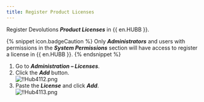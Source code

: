 ```yaml
---
title: Register Product Licenses
---
```

Register Devolutions ***Product Licenses*** in {{ en.HUBB }}.  

{% snippet icon.badgeCaution %} 
Only ***Administrators*** and users with permissions in the ***System Permissions*** section will have access to register a license in {{ en.HUBB }}. 
{% endsnippet %}
 
1. Go to ***Administration – Licenses***. 
1. Click the ***Add*** button.  
![!!Hub4112.png](https://webdevolutions.azureedge.net/docs/en/hub/Hub4112.png) 
1. Paste the ***License*** and click ***Add***.  
![!!Hub4113.png](https://webdevolutions.azureedge.net/docs/en/hub/Hub4113.png) 
